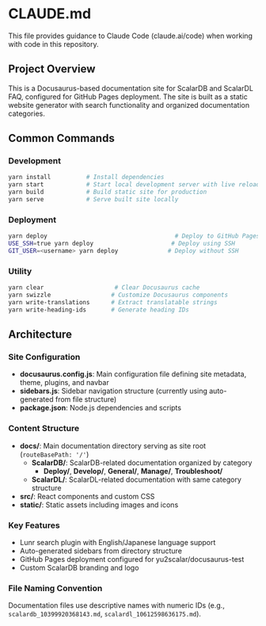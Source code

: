 # CLAUDE.md

This file provides guidance to Claude Code (claude.ai/code) when working with code in this repository.

## Project Overview

This is a Docusaurus-based documentation site for ScalarDB and ScalarDL FAQ, configured for GitHub Pages deployment. The site is built as a static website generator with search functionality and organized documentation categories.

## Common Commands

### Development
```bash
yarn install          # Install dependencies
yarn start            # Start local development server with live reload
yarn build            # Build static site for production
yarn serve            # Serve built site locally
```

### Deployment
```bash
yarn deploy                                    # Deploy to GitHub Pages (requires SSH)
USE_SSH=true yarn deploy                      # Deploy using SSH
GIT_USER=<username> yarn deploy              # Deploy without SSH
```

### Utility
```bash
yarn clear                    # Clear Docusaurus cache
yarn swizzle                 # Customize Docusaurus components
yarn write-translations      # Extract translatable strings
yarn write-heading-ids       # Generate heading IDs
```

## Architecture

### Site Configuration
- **docusaurus.config.js**: Main configuration file defining site metadata, theme, plugins, and navbar
- **sidebars.js**: Sidebar navigation structure (currently using auto-generated from file structure)
- **package.json**: Node.js dependencies and scripts

### Content Structure
- **docs/**: Main documentation directory serving as site root (`routeBasePath: '/'`)
  - **ScalarDB/**: ScalarDB-related documentation organized by category
    - **Deploy/**, **Develop/**, **General/**, **Manage/**, **Troubleshoot/**
  - **ScalarDL/**: ScalarDL-related documentation with same category structure
- **src/**: React components and custom CSS
- **static/**: Static assets including images and icons

### Key Features
- Lunr search plugin with English/Japanese language support
- Auto-generated sidebars from directory structure  
- GitHub Pages deployment configured for yu2scalar/docusaurus-test
- Custom ScalarDB branding and logo

### File Naming Convention
Documentation files use descriptive names with numeric IDs (e.g., `scalardb_10399920368143.md`, `scalardl_10612598636175.md`).